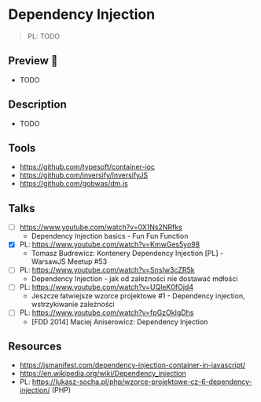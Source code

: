 # Dependency Injection

> PL: TODO

## Preview 🎉

- TODO

## Description

- TODO

## Tools

- <https://github.com/typesoft/container-ioc>
- <https://github.com/inversify/InversifyJS>
- <https://github.com/gobwas/dm.js>

## Talks

- [ ] <https://www.youtube.com/watch?v=0X1Ns2NRfks>
  - Dependency Injection basics - Fun Fun Function
- [x] PL: <https://www.youtube.com/watch?v=KmwGes5yo98>
  - Tomasz Budrewicz: Kontenery Dependency Injection [PL] - WarsawJS Meetup #53
- [ ] PL: <https://www.youtube.com/watch?v=SnsIw3cZR5k>
  - Dependency Injection - jak od zależności nie dostawać mdłości
- [ ] PL: <https://www.youtube.com/watch?v=UQleK0fOjd4>
  - Jeszcze łatwiejsze wzorce projektowe #1 - Dependency injection,
    wstrzykiwanie zależności
- [ ] PL: <https://www.youtube.com/watch?v=fpGzOkIgDhs>
  - [FDD 2014] Maciej Aniserowicz: Dependency Injection

## Resources

- <https://jsmanifest.com/dependency-injection-container-in-javascript/>
- <https://en.wikipedia.org/wiki/Dependency_injection>
- PL: <https://lukasz-socha.pl/php/wzorce-projektowe-cz-6-dependency-injection/> (PHP)
